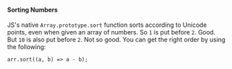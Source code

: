 #### Sorting Numbers

JS's native `Array.prototype.sort` function sorts according to Unicode points, even when given an array of numbers. So `1` is put before `2`. Good. But `10` is also put before `2`. Not so good. You can get the right order by using the following:

```JS
arr.sort((a, b) => a - b);
```
